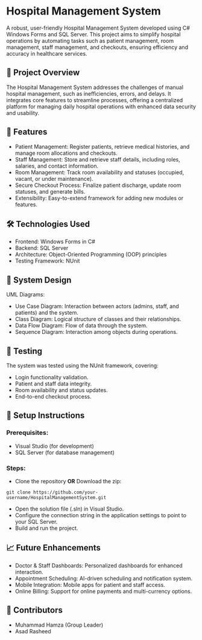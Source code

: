 # Hospital Management System
A robust, user-friendly Hospital Management System developed using C# Windows Forms and SQL Server. This project aims to simplify hospital operations by automating tasks such as patient management, room management, staff management, and checkouts, ensuring efficiency and accuracy in healthcare services.


## 📜 Project Overview
The Hospital Management System addresses the challenges of manual hospital management, such as inefficiencies, errors, and delays. It integrates core features to streamline processes, offering a centralized platform for managing daily hospital operations with enhanced data security and usability.


## 🎯 Features
- Patient Management: Register patients, retrieve medical histories, and manage room allocations and checkouts.
- Staff Management: Store and retrieve staff details, including roles, salaries, and contact information.
- Room Management: Track room availability and statuses (occupied, vacant, or under maintenance).
- Secure Checkout Process: Finalize patient discharge, update room statuses, and generate bills.
- Extensibility: Easy-to-extend framework for adding new modules or features.

## 🛠️ Technologies Used
- Frontend: Windows Forms in C#
- Backend: SQL Server
- Architecture: Object-Oriented Programming (OOP) principles
- Testing Framework: NUnit

## 📑 System Design
UML Diagrams:
- Use Case Diagram: Interaction between actors (admins, staff, and patients) and the system.
- Class Diagram: Logical structure of classes and their relationships.
- Data Flow Diagram: Flow of data through the system.
- Sequence Diagram: Interaction among objects during operations.

## 🧪 Testing
The system was tested using the NUnit framework, covering:

- Login functionality validation.
- Patient and staff data integrity.
- Room availability and status updates.
- End-to-end checkout process.

## 🚀 Setup Instructions
### Prerequisites:
- Visual Studio (for development)
- SQL Server (for database management)

### Steps:
- Clone the repository **OR** Download the zip:
```
git clone https://github.com/your-username/HospitalManagementSystem.git
```
- Open the solution file (.sln) in Visual Studio.
- Configure the connection string in the application settings to point to your SQL Server.
- Build and run the project.

## 📈 Future Enhancements
- Doctor & Staff Dashboards: Personalized dashboards for enhanced interaction.
- Appointment Scheduling: AI-driven scheduling and notification system.
- Mobile Integration: Mobile apps for patient and staff access.
- Online Billing: Support for online payments and multi-currency options.

## 🔖 Contributors
- Muhammad Hamza (Group Leader)
- Asad Rasheed
